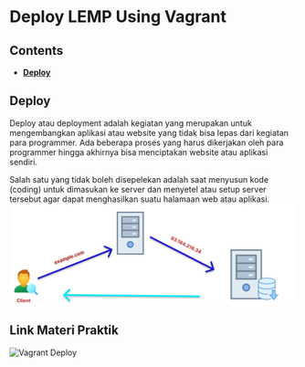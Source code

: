 # Deploy LEMP Using Vagrant

## Contents

* [**Deploy**](#deploy)

## Deploy
Deploy atau deployment adalah kegiatan yang merupakan untuk mengembangkan aplikasi atau website yang tidak bisa lepas dari kegiatan para programmer. Ada beberapa proses yang harus dikerjakan oleh para programmer hingga akhirnya bisa menciptakan website atau aplikasi sendiri.

Salah satu yang tidak boleh disepelekan adalah saat menyusun kode (coding) untuk dimasukan ke server dan menyetel atau setup server tersebut agar dapat menghasilkan suatu halamaan web atau aplikasi.
![Web-schema](img/DNS.png)

## Link Materi Praktik
![Vagrant Deploy](https://github.com/danielcristho/vagrant-deploy-LEMP)
